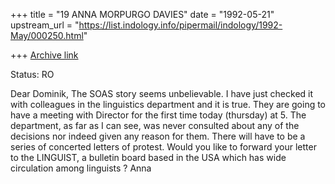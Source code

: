 +++
title = "19 ANNA MORPURGO DAVIES"
date = "1992-05-21"
upstream_url = "https://list.indology.info/pipermail/indology/1992-May/000250.html"

+++
[Archive link](https://list.indology.info/pipermail/indology/1992-May/000250.html)

Status: RO

Dear Dominik,
The SOAS story seems unbelievable. I have just checked it
with colleagues in the linguistics department and it is
true. They are going to have a meeting with Director for
the first time today (thursday) at 5.  The department, as
far as I can see, was never consulted about any of the
decisions nor indeed given any reason for them.
There will have to be a series of concerted letters of protest.
Would you like to forward your letter to the LINGUIST,
a bulletin board based in the USA which has wide circulation
among linguists ?    Anna




